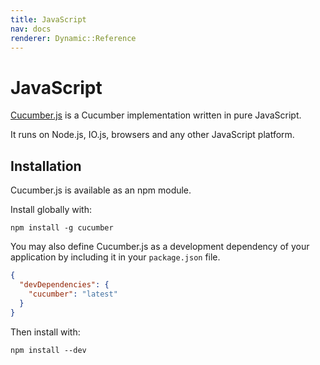 ```yaml
---
title: JavaScript
nav: docs
renderer: Dynamic::Reference
---
```


# JavaScript

[Cucumber.js](https://github.com/cucumber/cucumber-js) is a Cucumber implementation
written in pure JavaScript.

It runs on Node.js, IO.js, browsers and any other JavaScript platform.

## Installation

Cucumber.js is available as an npm module.

Install globally with:

```
npm install -g cucumber
```

You may also define Cucumber.js as a development dependency of your application
by including it in your `package.json` file.

```json
{
  "devDependencies": {
    "cucumber": "latest"
  }
}
```

Then install with:

```
npm install --dev
```
